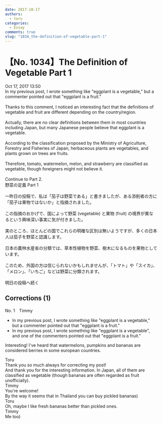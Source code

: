 ```yaml
---
date: 2017-10-17
authors:
  - toru
categories:
  - Essay
comments: true
slug: "1034_the-definition-of-vegetable-part-1"
---
```


# 【No. 1034】The Definition of Vegetable Part 1
<div class="date">Oct 17, 2017 13:50</div>
<div id="post"><div id="body_show_ori">
In my previous post, I wrote something like "eggplant is a vegetable," but a commenter pointed out that "eggplant is a fruit."<br/><br/>Thanks to this comment, I noticed an interesting fact that the definitions of vegetable and fruit are different depending on the country/region.<br/><br/>Actually, there are no clear definitions between them in most countries including Japan, but many Japanese people believe that eggplant is a vegetable.<br/><br/>According to the classification proposed by the Ministry of Agriculture, Forestry and Fisheries of Japan, herbaceous plants are vegetables, and plants grown on trees are fruits.<br/><br/>Therefore, tomato, watermelon, melon, and strawberry are classified as vegetable, though foreigners might not believe it.<br/><br/>Continue to Part 2.
</div></div>

<!-- more -->

<div id="post_ja"><div id="body_show_mo">
野菜の定義 Part 1<br/><br/>一昨日の投稿で、私は「茄子は野菜である」と書きましたが、ある添削者の方に「茄子は果物ではないか」と指摘されました。<br/><br/>この指摘のおかげで、国によって野菜 (vegetable) と果物 (fruit) の境界が異なるという興味深い事実に気が付きました。<br/><br/>実のところ、ほとんどの国でこれらの明確な区別は無いようですが、多くの日本人は茄子を野菜と認識します。<br/><br/>日本の農林水産省の分類では、草本性植物を野菜、樹木になるものを果物としています。<br/><br/>このため、外国の方は信じられないかもしれませんが、「トマト」や「スイカ」、「メロン」、「いちご」などは野菜に分類されます。<br/><br/>明日の投稿へ続く
</div></div>

## Corrections (1)
<div id="block"><div class="first_name"> No. 1　<span class="just_name">Timmy</span></div><div id="block2">
<ul class="correction_field">
<li class="incorrect">In my previous post, I wrote something like "eggplant is a vegetable," but a commenter pointed out that "eggplant is a fruit."</li>
<li class="corrected correct">
In my previous post, I wrote something like "eggplant is a vegetable", <span class="f_blue">and one of the</span> commenter<span class="f_blue">s</span> pointed out that "eggplant is a fruit."
</li>
</ul>
<p class="comment_small">
 Interesting! I've heard that watermelons, pumpkins and bananas are considered berries in some european countries.
</p>

</div><div class="name"><span class="just_name">Toru</span><br>
Thank you so much always for correcting my post!<br/>And thank you for the interesting information. In Japan, all of them are classified as vegetable (though bananas are often regarded as fruit unofficially).
</div>
<div class="name"><span class="just_name">Timmy</span><br>
You're welcome!<br/>By the way it seems that in Thailand you can buy pickled bananas) 
</div>
<div class="name"><span class="just_name">Toru</span><br>
Oh, maybe I like fresh bananas better than pickled ones.
</div>
<div class="name"><span class="just_name">Timmy</span><br>
Me too)
</div>
</div>
